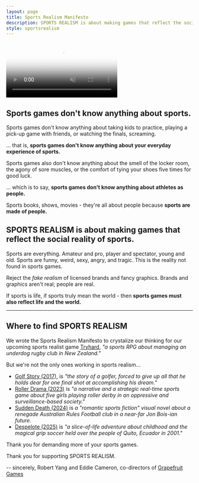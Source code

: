 ```yaml
---
layout: page
title: Sports Realism Manifesto
description: SPORTS REALISM is about making games that reflect the social reality of sports.
style: sportsrealism
---
```


<video id="background-video" autoplay loop muted playsinline disablepictureinpicture poster="sportsrealism_bg.jpg">
  <source src="sportsrealism_bg.mp4" type="video/mp4">
</video>

## Sports games don't know anything about sports.

Sports games don't know anything about taking kids to practice, playing a pick-up game with friends, or watching the finals, screaming.

... that is, **sports games don't know anything about your everyday experience of sports.**

Sports games also don't know anything about the smell of the locker room, the agony of sore muscles, or the comfort of tying your shoes five times for good luck. 

... which is to say, **sports games don't know anything about athletes as people.**

Sports books, shows, movies - they're all about people because **sports are made of people.**

## SPORTS REALISM is about making games that reflect the social reality of sports.

Sports are everything. Amateur and pro, player and spectator, young and old. Sports are funny, weird, sexy, angry, and tragic. This is the reality not found in sports games.

Reject the *fake realism* of licensed brands and fancy graphics. Brands and graphics aren't real; people are real.

If sports is life, if sports truly mean the world - then **sports games must also reflect life and the world.**

***

## Where to find SPORTS REALISM

We wrote the Sports Realism Manifesto to crystalize our thinking for our upcoming sports realist game [Tryhard](https://tryhardgame.com), *"a sports RPG about managing an underdog rugby club in New Zealand."*

But we're not the only ones working in sports realism...

- [Golf Story (2017)](https://sidebargames.com/golfstory/), is *"the story of a golfer, forced to give up all that he holds dear for one final shot at accomplishing his dream."*
- [Roller Drama (2023)](https://www.open-lab.com/games/rollerdrama/) is *"a narrative and a strategic real-time sports game about five girls playing roller derby in an oppressive and surveillance-based society."*
- [Sudden Death (2024)](https://dominoclub.itch.io/sudden-death) is *a "romantic sports fiction" visual novel about a renegade Australian Rules Football club in a near-far Jon Bois-ian future.*
- [Despelote (2025)](https://despelote.game) is *"a slice-of-life adventure about childhood and the magical grip soccer held over the people of Quito, Ecuador in 2001."*

Thank you for demanding more of your sports games. 

Thank you for supporting SPORTS REALISM.

-- sincerely, Robert Yang and Eddie Cameron, co-directors of [Grapefruit Games](https://grapefruitgames.com)

